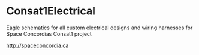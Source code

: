 # Consat1Electrical

Eagle schematics for all custom electrical designs and wiring harnesses for Space Concordias Consat1 project

http://spaceconcordia.ca
